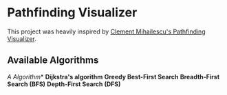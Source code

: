 # Pathfinding Visualizer

This project was heavily inspired by [Clement Mihailescu's Pathfinding Visualizer](https://github.com/clementmihailescu/Pathfinding-Visualizer).

## Available Algorithms

**A* Algorithm**
**Dijkstra's algorithm**
**Greedy Best-First Search**
**Breadth-First Search (BFS)**
**Depth-First Search (DFS)**

